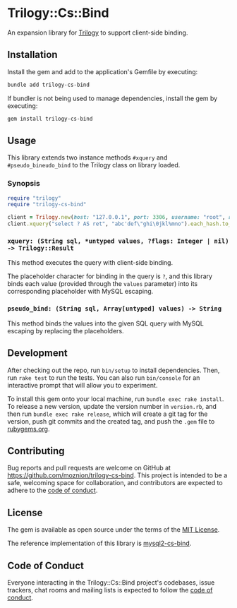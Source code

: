 # Trilogy::Cs::Bind

An expansion library for [Trilogy](https://github.com/trilogy-libraries/trilogy) to support client-side binding.

## Installation

Install the gem and add to the application's Gemfile by executing:

```bash
bundle add trilogy-cs-bind
```

If bundler is not being used to manage dependencies, install the gem by executing:

```bash
gem install trilogy-cs-bind
```

## Usage

This library extends two instance methods `#xquery` and `#pseudo_bineudo_bind` to the Trilogy class on library loaded.

### Synopsis

```ruby
require "trilogy"
require "trilogy-cs-bind"

client = Trilogy.new(host: "127.0.0.1", port: 3306, username: "root", read_timeout: 2)
client.xquery("select ? AS ret", "abc'def\"ghi\0jkl%mno").each_hash.to_a # => [{"ret" => "abc'def\"ghi\0jkl%mno"}]
```

### `xquery: (String sql, *untyped values, ?flags: Integer | nil) -> Trilogy::Result`

This method executes the query with client-side binding.

The placeholder character for binding in the query is `?`, and this library binds each value (provided through the `values` parameter) into its corresponding placeholder with MySQL escaping.

### `pseudo_bind: (String sql, Array[untyped] values) -> String`

This method binds the values into the given SQL query with MySQL escaping by replacing the placeholders.

## Development

After checking out the repo, run `bin/setup` to install dependencies. Then, run `rake test` to run the tests. You can also run `bin/console` for an interactive prompt that will allow you to experiment.

To install this gem onto your local machine, run `bundle exec rake install`. To release a new version, update the version number in `version.rb`, and then run `bundle exec rake release`, which will create a git tag for the version, push git commits and the created tag, and push the `.gem` file to [rubygems.org](https://rubygems.org).

## Contributing

Bug reports and pull requests are welcome on GitHub at https://github.com/moznion/trilogy-cs-bind. This project is intended to be a safe, welcoming space for collaboration, and contributors are expected to adhere to the [code of conduct](https://github.com/moznion/trilogy-cs-bind/blob/main/CODE_OF_CONDUCT.md).

## License

The gem is available as open source under the terms of the [MIT License](https://opensource.org/licenses/MIT).

The reference implementation of this library is [mysql2-cs-bind](https://rubygems.org/gems/mysql2-cs-bind).

## Code of Conduct

Everyone interacting in the Trilogy::Cs::Bind project's codebases, issue trackers, chat rooms and mailing lists is expected to follow the [code of conduct](https://github.com/moznion/trilogy-cs-bind/blob/main/CODE_OF_CONDUCT.md).

